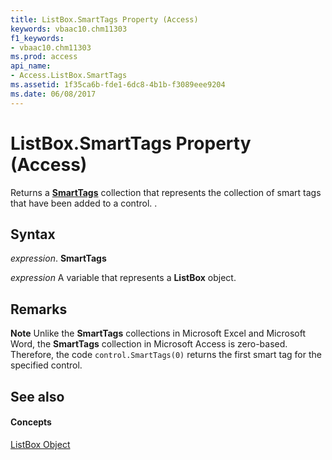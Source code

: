 ```yaml
---
title: ListBox.SmartTags Property (Access)
keywords: vbaac10.chm11303
f1_keywords:
- vbaac10.chm11303
ms.prod: access
api_name:
- Access.ListBox.SmartTags
ms.assetid: 1f35ca6b-fde1-6dc8-4b1b-f3089eee9204
ms.date: 06/08/2017
---
```



# ListBox.SmartTags Property (Access)

Returns a **[SmartTags](smarttags-object-access.md)** collection that represents the collection of smart tags that have been added to a control. .


## Syntax

 _expression_. **SmartTags**

 _expression_ A variable that represents a **ListBox** object.


## Remarks




 **Note**  Unlike the **SmartTags** collections in Microsoft Excel and Microsoft Word, the **SmartTags** collection in Microsoft Access is zero-based. Therefore, the code `control.SmartTags(0)` returns the first smart tag for the specified control.


## See also


#### Concepts


[ListBox Object](listbox-object-access.md)


